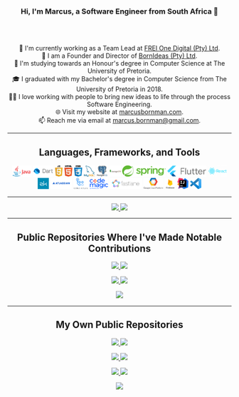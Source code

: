 <h3 align="center">Hi, I'm Marcus, a Software Engineer from South Africa 👋</h3>
<br>
<p align="center">
  <br>
  👔 I'm currently working as a Team Lead at <a href="https://www.frei.one" title="Issues">FREI One Digital (Pty) Ltd</a>.
  <br>
  🍃 I am a Founder and Director of <a href="https://www.born.dev" title="Issues">BornIdeas (Pty) Ltd</a>.
  <br>
  🔬 I'm studying towards an Honour's degree in Computer Science at The University of Pretoria.
  <br>
  🎓 I graduated with my Bachelor's degree in Computer Science from The University of Pretoria in 2018.
  <br>
  👨‍💻 I love working with people to bring new ideas to life through the process Software Engineering.
  <br>
  🌐 Visit my website at <a href="https://marcusbornman.com" title="Issues">marcusbornman.com</a>.
  <br>
  📫 Reach me via email at <a href="mailto: marcus.bornman@gmail.com">marcus.bornman@gmail.com</a>.
</p>

<hr>

<h2 align="center">Languages, Frameworks, and Tools</h2>

<p align="center">
  <!-- Languages -->
  <code><img title="Java" height="25" src="https://github.com/marcus-bornman/marcus-bornman/blob/master/assets/java.png"></code>
  <code><img title="Dart" height="25" src="https://github.com/marcus-bornman/marcus-bornman/blob/master/assets/dart.png"></code>
  <code><img title="JavaScript" height="25" src="https://github.com/marcus-bornman/marcus-bornman/blob/master/assets/js.png"></code>
  <code><img title="HTML5" height="25" src="https://github.com/marcus-bornman/marcus-bornman/blob/master/assets/html.png"></code>
  <code><img title="CSS" height="25" src="https://github.com/marcus-bornman/marcus-bornman/blob/master/assets/css.png"></code>
  <!-- Database Management Systems -->
  <code><img title="MySQL" height="25" src="https://github.com/marcus-bornman/marcus-bornman/blob/master/assets/mysql.png"></code>
  <code><img title="PostgreSQL" height="25" src="https://github.com/marcus-bornman/marcus-bornman/blob/master/assets/postgresql.png"></code>
  <code><img title="mongoDB" height="25" src="https://github.com/marcus-bornman/marcus-bornman/blob/master/assets/mongodb.png"></code>
  <!-- Frameworks -->
  <code><img title="Spring" height="25" src="https://github.com/marcus-bornman/marcus-bornman/blob/master/assets/spring.png"></code>
  <code><img title="Flutter" height="25" src="https://github.com/marcus-bornman/marcus-bornman/blob/master/assets/flutter.png"></code>
  <code><img title="React" height="25" src="https://github.com/marcus-bornman/marcus-bornman/blob/master/assets/react.png"></code>
  <code><img title="ZK Framework" height="25" src="https://github.com/marcus-bornman/marcus-bornman/blob/master/assets/zk.png"></code>
  <!-- CI/CD Platforms/Tools -->
  <code><img title="Atlassian" height="25" src="https://github.com/marcus-bornman/marcus-bornman/blob/master/assets/atlassian.png"></code>
  <code><img title="Github Actions" height="25" src="https://github.com/marcus-bornman/marcus-bornman/blob/master/assets/actions.png"></code>
  <code><img title="CodeMagic" height="25" src="https://github.com/marcus-bornman/marcus-bornman/blob/master/assets/codemagic.png"></code>
  <code><img title="Fastlane" height="25" src="https://github.com/marcus-bornman/marcus-bornman/blob/master/assets/fastlane.png"></code>
  <!-- Cloud Platforms -->
  <code><img title="Google CLoud Platform" height="25" src="https://github.com/marcus-bornman/marcus-bornman/blob/master/assets/gcp.png"></code>
  <code><img title="Firebase" height="25" src="https://github.com/marcus-bornman/marcus-bornman/blob/master/assets/firebase.png"></code>
  <!-- Integrated Development Environments -->
  <code><img title="IntelliJ" height="25" src="https://github.com/marcus-bornman/marcus-bornman/blob/master/assets/intellij.png"></code>
  <code><img title="Visual Studio Code" height="25" src="https://github.com/marcus-bornman/marcus-bornman/blob/master/assets/vscode.png"></code>
</p>

<hr>

<p width="100%" align="center">
    <a  href="https://github.com/anuraghazra/github-readme-stats" title="Go to Source">
        <img  width="49%" src="https://github-readme-stats.vercel.app/api?username=marcus-bornman&show_icons=true&theme=gotham">
    </a>
    <a  href="https://github.com/anuraghazra/github-readme-stats" title="Go to Source">
        <img  width="49%" src="https://github-readme-stats.vercel.app/api/top-langs?username=marcus-bornman&layout=compact&langs_count=5&hide=tex">
    </a>
</p>

<hr>

<h2 align="center">Public Repositories Where I've Made Notable Contributions</h2>

<p width="100%" align="center">
    <a  href="https://github.com/born-ideas/itc2007" title="ITC2007">
        <img  width="49%" src="https://github-readme-stats.vercel.app/api/pin/?username=born-ideas&repo=itc2007&theme=gotham">
    </a>
    <a  href="https://github.com/born-ideas/rsa_scan" title="RSA Scan">
        <img  width="49%" src="https://github-readme-stats.vercel.app/api/pin/?username=born-ideas&repo=rsa_scan&theme=gotham">
    </a>
</p>
<p width="100%" align="center">
    <a  href="https://github.com/born-ideas/masterpass" title="Masterpass">
        <img  width="49%" src="https://github-readme-stats.vercel.app/api/pin/?username=born-ideas&repo=masterpass&theme=gotham">
    </a>
    <a  href="https://github.com/born-ideas/rsa_identification" title="RSA Identification">
        <img  width="49%" src="https://github-readme-stats.vercel.app/api/pin/?username=born-ideas&repo=rsa_identification&theme=gotham">
    </a>
</p>
<p width="100%" align="center">
    <a  href="https://github.com/born-ideas/measurements" title="Measurements">
        <img  width="49%" src="https://github-readme-stats.vercel.app/api/pin/?username=born-ideas&repo=measurements&theme=gotham">
    </a>
</p>

<hr>

<h2 align="center">My Own Public Repositories</h2>

<p width="100%" align="center">
    <a  href="https://github.com/marcus-bornman/cos_710_assignment_1" title="COS710 Assignment 1">
        <img  width="49%" src="https://github-readme-stats.vercel.app/api/pin/?username=marcus-bornman&repo=cos_710_assignment_1&theme=gotham">
    </a>
    <a  href="https://github.com/marcus-bornman/cos_790_assignment_1" title="COS790 Assignment 1">
        <img  width="49%" src="https://github-readme-stats.vercel.app/api/pin/?username=marcus-bornman&repo=cos_790_assignment_1&theme=gotham">
    </a>
</p>
<p width="100%" align="center">
    <a  href="https://github.com/marcus-bornman/cos_710_assignment_2" title="COS710 Assignment 2">
        <img  width="49%" src="https://github-readme-stats.vercel.app/api/pin/?username=marcus-bornman&repo=cos_710_assignment_2&theme=gotham">
    </a>
    <a  href="https://github.com/marcus-bornman/cos_790_assignment_2" title="COS790 Assignment 2">
        <img  width="49%" src="https://github-readme-stats.vercel.app/api/pin/?username=marcus-bornman&repo=cos_790_assignment_2&theme=gotham">
    </a>
</p>
<p width="100%" align="center">
    <a  href="https://github.com/marcus-bornman/cos_710_assignment_3" title="COS710 Assignment 2">
        <img  width="49%" src="https://github-readme-stats.vercel.app/api/pin/?username=marcus-bornman&repo=cos_710_assignment_3&theme=gotham">
    </a>
    <a  href="https://github.com/marcus-bornman/cos_790_assignment_3" title="COS790 Assignment 2">
        <img  width="49%" src="https://github-readme-stats.vercel.app/api/pin/?username=marcus-bornman&repo=cos_790_assignment_3&theme=gotham">
    </a>
</p>
<p width="100%" align="center">
    <a  href="https://github.com/marcus-bornman/cos_730_project" title="COS730 Project">
        <img  width="49%" src="https://github-readme-stats.vercel.app/api/pin/?username=marcus-bornman&repo=cos_730_project&theme=gotham">
    </a>
</p>